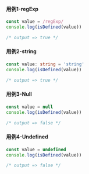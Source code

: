 #### 用例1-regExp

```typescript
const value = /regExp/
console.log(isDefined(value))

/* output => true */
```

#### 用例2-string

```typescript
const value: string = 'string'
console.log(isDefined(value))

/* output => true */
```

#### 用例3-Null

```typescript
const value = null
console.log(isDefined(value))

/* output => false */
```

#### 用例4-Undefined

```typescript
const value = undefined
console.log(isDefined(value))

/* output => false */
```

